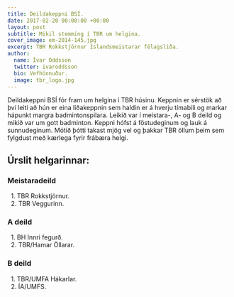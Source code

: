 ```yaml
---
title: Deildakeppni BSÍ.
date: 2017-02-20 00:00:00 +00:00
layout: post
subtitle: Mikil stemming í TBR um helgina.
cover_image: em-2014-145.jpg
excerpt: TBR Rokkstjörnur Íslandsmeistarar félagsliða.
author:
  name: Ívar Oddsson
  twitter: ivaroddsson
  bio: Vefhönnuður.
  image: tbr_logo.jpg
---
```


Deildakeppni BSÍ fór fram um helgina í TBR húsinu. Keppnin er sérstök að því leiti að hún er eina liðakeppnin sem haldin er á hverju tímabili og markar hápunkt margra badmintonspilara. Leikið var í meistara-, A- og B deild og mikið var um gott badminton. Keppni hófst á föstudeginum og lauk á sunnudeginum. Mótið þótti takast mjög vel og þakkar TBR öllum þeim sem fylgdust með kærlega fyrir frábæra helgi.

## <i class="fa fa-trophy"></i> Úrslit helgarinnar:

### Meistaradeild  
&nbsp;&nbsp;1. TBR Rokkstjörnur.  
&nbsp;&nbsp;2. TBR Veggurinn.  

### A deild
&nbsp;&nbsp;1. BH Innri fegurð.  
&nbsp;&nbsp;2. TBR/Hamar Öllarar.  

### B deild
&nbsp;&nbsp;1. TBR/UMFA Hákarlar.  
&nbsp;&nbsp;2. ÍA/UMFS.
